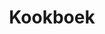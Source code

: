---
title: "Kookboek"
slug : "kookboek"
description: Ontwerp de cover van een kookboek over Noordzeevis. Hiervoor werkten de studenten met basismateriaal dat ter beschikking werd gesteld door de Gentse Uitgever Borgerhoff en Lamberigts. 
type: "extern"
members:
    - name : "Elena Vanhauwaert"
      major: Crossmedia-ontwerp
      minor: Graphic Design
      academic-year: 2de jaar
thumbnail:
    url: "thumb.jpg"
    alt: ""
    height: 1
    width: 1
    text-color: "808e9a"
    background-color: "808e9a"
media:
    - url : "1.cover.png"
      type: image
created: 20/01/2017
order: 9
---